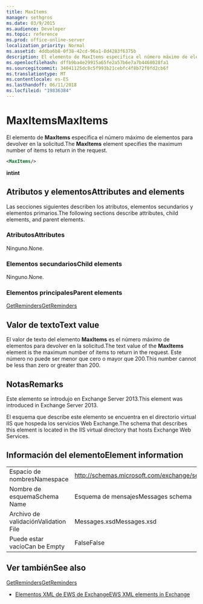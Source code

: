 ```yaml
---
title: MaxItems
manager: sethgros
ms.date: 03/9/2015
ms.audience: Developer
ms.topic: reference
ms.prod: office-online-server
localization_priority: Normal
ms.assetid: 4ddba6b8-0f38-42cd-96a1-0d4283f6375b
description: El elemento de MaxItems especifica el número máximo de elementos para devolver en la solicitud.
ms.openlocfilehash: dffb9ba4e29915a65fe2a57b6e7a7b4468028fa1
ms.sourcegitcommit: 34041125dc8c5f993b21cebfc4f8b72f0fd2cb6f
ms.translationtype: MT
ms.contentlocale: es-ES
ms.lasthandoff: 06/11/2018
ms.locfileid: "19836384"
---
```

# <a name="maxitems"></a><span data-ttu-id="6563c-103">MaxItems</span><span class="sxs-lookup"><span data-stu-id="6563c-103">MaxItems</span></span>

<span data-ttu-id="6563c-104">El elemento de **MaxItems** especifica el número máximo de elementos para devolver en la solicitud.</span><span class="sxs-lookup"><span data-stu-id="6563c-104">The **MaxItems** element specifies the maximum number of items to return in the request.</span></span> 
  
```XML
<MaxItems/>
```

 <span data-ttu-id="6563c-105">**int**</span><span class="sxs-lookup"><span data-stu-id="6563c-105">**int**</span></span>
## <a name="attributes-and-elements"></a><span data-ttu-id="6563c-106">Atributos y elementos</span><span class="sxs-lookup"><span data-stu-id="6563c-106">Attributes and elements</span></span>

<span data-ttu-id="6563c-107">Las secciones siguientes describen los atributos, elementos secundarios y elementos primarios.</span><span class="sxs-lookup"><span data-stu-id="6563c-107">The following sections describe attributes, child elements, and parent elements.</span></span>
  
### <a name="attributes"></a><span data-ttu-id="6563c-108">Atributos</span><span class="sxs-lookup"><span data-stu-id="6563c-108">Attributes</span></span>

<span data-ttu-id="6563c-109">Ninguno.</span><span class="sxs-lookup"><span data-stu-id="6563c-109">None.</span></span>
  
### <a name="child-elements"></a><span data-ttu-id="6563c-110">Elementos secundarios</span><span class="sxs-lookup"><span data-stu-id="6563c-110">Child elements</span></span>

<span data-ttu-id="6563c-111">Ninguno.</span><span class="sxs-lookup"><span data-stu-id="6563c-111">None.</span></span>
  
### <a name="parent-elements"></a><span data-ttu-id="6563c-112">Elementos principales</span><span class="sxs-lookup"><span data-stu-id="6563c-112">Parent elements</span></span>

[<span data-ttu-id="6563c-113">GetReminders</span><span class="sxs-lookup"><span data-stu-id="6563c-113">GetReminders</span></span>](getreminders.md)
  
## <a name="text-value"></a><span data-ttu-id="6563c-114">Valor de texto</span><span class="sxs-lookup"><span data-stu-id="6563c-114">Text value</span></span>

<span data-ttu-id="6563c-115">El valor de texto del elemento **MaxItems** es el número máximo de elementos para devolver en la solicitud.</span><span class="sxs-lookup"><span data-stu-id="6563c-115">The text value of the **MaxItems** element is the maximum number of items to return in the request.</span></span> <span data-ttu-id="6563c-116">Este número no puede ser menor que cero o mayor que 200.</span><span class="sxs-lookup"><span data-stu-id="6563c-116">This number cannot be less than zero or greater than 200.</span></span> 
  
## <a name="remarks"></a><span data-ttu-id="6563c-117">Notas</span><span class="sxs-lookup"><span data-stu-id="6563c-117">Remarks</span></span>

<span data-ttu-id="6563c-118">Este elemento se introdujo en Exchange Server 2013.</span><span class="sxs-lookup"><span data-stu-id="6563c-118">This element was introduced in Exchange Server 2013.</span></span>
  
<span data-ttu-id="6563c-119">El esquema que describe este elemento se encuentra en el directorio virtual IIS que hospeda los servicios Web Exchange.</span><span class="sxs-lookup"><span data-stu-id="6563c-119">The schema that describes this element is located in the IIS virtual directory that hosts Exchange Web Services.</span></span>
  
## <a name="element-information"></a><span data-ttu-id="6563c-120">Información del elemento</span><span class="sxs-lookup"><span data-stu-id="6563c-120">Element information</span></span>

|||
|:-----|:-----|
|<span data-ttu-id="6563c-121">Espacio de nombres</span><span class="sxs-lookup"><span data-stu-id="6563c-121">Namespace</span></span>  <br/> |http://schemas.microsoft.com/exchange/services/2006/messages  <br/> |
|<span data-ttu-id="6563c-122">Nombre de esquema</span><span class="sxs-lookup"><span data-stu-id="6563c-122">Schema Name</span></span>  <br/> |<span data-ttu-id="6563c-123">Esquema de mensajes</span><span class="sxs-lookup"><span data-stu-id="6563c-123">Messages schema</span></span>  <br/> |
|<span data-ttu-id="6563c-124">Archivo de validación</span><span class="sxs-lookup"><span data-stu-id="6563c-124">Validation File</span></span>  <br/> |<span data-ttu-id="6563c-125">Messages.xsd</span><span class="sxs-lookup"><span data-stu-id="6563c-125">Messages.xsd</span></span>  <br/> |
|<span data-ttu-id="6563c-126">Puede estar vacío</span><span class="sxs-lookup"><span data-stu-id="6563c-126">Can be Empty</span></span>  <br/> |<span data-ttu-id="6563c-127">False</span><span class="sxs-lookup"><span data-stu-id="6563c-127">False</span></span>  <br/> |
   
## <a name="see-also"></a><span data-ttu-id="6563c-128">Ver también</span><span class="sxs-lookup"><span data-stu-id="6563c-128">See also</span></span>



[<span data-ttu-id="6563c-129">GetReminders</span><span class="sxs-lookup"><span data-stu-id="6563c-129">GetReminders</span></span>](getreminders.md)


- [<span data-ttu-id="6563c-130">Elementos XML de EWS de Exchange</span><span class="sxs-lookup"><span data-stu-id="6563c-130">EWS XML elements in Exchange</span></span>](ews-xml-elements-in-exchange.md)

